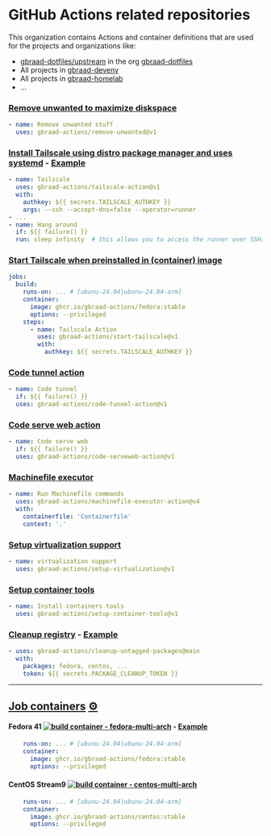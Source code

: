 GitHub Actions related repositories
===================================


This organization contains Actions and container definitions that are used for the projects and organizations like:

  - [gbraad-dotfiles/upstream](https://github.com/dotfiles/uptream) in the org [gbraad-dotfiles](https://github.com/gbraad-dotfiles)
  - All projects in [gbraad-devenv](https://github.com/gbraad-devenv)
  - All projects in [gbraad-homelab](https://github.com/gbraad-homelab)
  - ...


### [Remove unwanted to maximize diskspace](https://github.com/gbraad-actions/remove-unwanted)
```yaml
- name: Remove unwanted stuff
  uses: gbraad-actions/remove-unwanted@v1
```

### [Install Tailscale using distro package manager and uses systemd](https://github.com/gbraad-actions/tailscale-action) - [Example](https://github.com/gbraad-redhat/simple-go-server/blob/main/.github/workflows/crc_linux.yaml)
```yaml
- name: Tailscale
  uses: gbraad-actions/tailscale-action@v1
  with:
    authkey: ${{ secrets.TAILSCALE_AUTHKEY }}
    args: --ssh --accept-dns=false --operator=runner
- ...
- name: Hang around
  if: ${{ failure() }}
  run: sleep infinity  # this allows you to access the runner over SSH/Tailnet
```

### [Start Tailscale when preinstalled in (container) image](https://github.com/gbraad-actions/start-tailscale)
```yaml
jobs:
  build:
    runs-on: ... # [ubunu-24.04|ubunu-24.04-arm]
    container: 
      image: ghcr.io/gbraad-actions/fedora:stable
      options: --privileged
    steps:
      - name: Tailscale Action
        uses: gbraad-actions/start-tailscale@v1
        with:
          authkey: ${{ secrets.TAILSCALE_AUTHKEY }}
```

### [Code tunnel action](https://github.com/gbraad-actions/code-tunnel-action)
```yaml
- name: Code tunnel
  if: ${{ failure() }}
  uses: gbraad-actions/code-tunnel-action@v1
```

### [Code serve web action](https://github.com/gbraad-actions/code-serveweb-action)
```yaml
- name: Code serve web
  if: ${{ failure() }}
  uses: gbraad-actions/code-serveweb-action@v1
```

### [Machinefile executor](https://github.com/gbraad-actions/machinefile-executor-action)
```yaml
- name: Run Machinefile commands
  uses: gbraad-actions/machinefile-executor-action@v4
  with:
    containerfile: 'Containerfile'
    context: '.'
```

### [Setup virtualization support](https://github.com/gbraad-actions/setup-virtualization)
```yaml
- name: virtualization support
  uses: gbraad-actions/setup-virtualization@v1
```

### [Setup container tools](https://github.com/gbraad-actions/setup-container-tools)
```yaml
- name: Install containers tools
  uses: gbraad-actions/setup-container-tools@v1
```

### [Cleanup registry](https://github.com/gbraad-actions/cleanup-untagged-packages) - [Example](https://github.com/gbraad-dotfiles/.github/blob/main/.github/workflows/cleanup.yml)
```yaml
- uses: gbraad-actions/cleanup-untagged-packages@main
  with:
    packages: fedora, centos, ...
    token: ${{ secrets.PACKAGE_CLEANUP_TOKEN }}
```

----

## [Job containers](https://github.com/gbraad-actions/containers) [⚙️](https://github.com/gbraad-actions/containers/actions)

#### Fedora 41 [![build container - fedora-multi-arch](https://github.com/gbraad-actions/containers/actions/workflows/build-container-fedora.yml/badge.svg)](https://github.com/gbraad-actions/containers/actions/workflows/build-container-fedora.yml) - [Example](https://github.com/gbraad-devenv/alt-machine-os/blob/1639c82320feb3f1bdf2fb4b61b049c2a1b3ccff/.github/workflows/build-process.yml#L109-L111)

```yaml
    runs-on: ... # [ubunu-24.04|ubunu-24.04-arm]
    container: 
      image: ghcr.io/gbraad-actions/fedora:stable
      options: --privileged
```

#### CentOS Stream9 [![build container - centos-multi-arch](https://github.com/gbraad-actions/containers/actions/workflows/build-container-centos.yml/badge.svg)](https://github.com/gbraad-actions/containers/actions/workflows/build-container-centos.yml)

```yaml
    runs-on: ... # [ubunu-24.04|ubunu-24.04-arm]
    container: 
      image: ghcr.io/gbraad-actions/centos:stable
      options: --privileged
```

